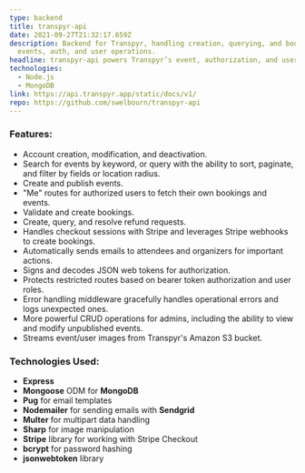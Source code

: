 ```yaml
---
type: backend
title: transpyr-api
date: 2021-09-27T21:32:17.659Z
description: Backend for Transpyr, handling creation, querying, and booking of
  events, auth, and user operations.
headline: transpyr-api powers Transpyr’s event, authorization, and user management operations.
technologies:
  - Node.js
  - MongoDB
link: https://api.transpyr.app/static/docs/v1/
repo: https://github.com/swelbourn/transpyr-api
---
```


### Features:

- Account creation, modification, and deactivation.
- Search for events by keyword, or query with the ability to sort, paginate, and filter by fields or location radius.
- Create and publish events.
- "Me" routes for authorized users to fetch their own bookings and events.
- Validate and create bookings.
- Create, query, and resolve refund requests.
- Handles checkout sessions with Stripe and leverages Stripe webhooks to create bookings.
- Automatically sends emails to attendees and organizers for important actions.
- Signs and decodes JSON web tokens for authorization.
- Protects restricted routes based on bearer token authorization and user roles.
- Error handling middleware gracefully handles operational errors and logs unexpected ones.
- More powerful CRUD operations for admins, including the ability to view and modify unpublished events.
- Streams event/user images from Transpyr's Amazon S3 bucket.

### Technologies Used:

- **Express**
- **Mongoose** ODM for **MongoDB**
- **Pug** for email templates
- **Nodemailer** for sending emails with **Sendgrid**
- **Multer** for multipart data handling
- **Sharp** for image manipulation
- **Stripe** library for working with Stripe Checkout
- **bcrypt** for password hashing
- **jsonwebtoken** library
